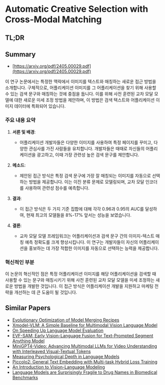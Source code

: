 # Automatic Creative Selection with Cross-Modal Matching
## TL;DR
## Summary
- [https://arxiv.org/pdf/2405.00029.pdf](https://arxiv.org/pdf/2405.00029.pdf)

이 연구 논문에서는 특정한 맥락에서 이미지를 텍스트와 매칭하는 새로운 접근 방법을 소개합니다. 구체적으로, 어플리케이션 이미지를 그 어플리케이션을 찾기 위해 사용할 수 있는 검색 문구와 매칭하는 것에 중점을 둡니다. 이를 위해 사전 훈련된 교차 모달 모델에 대한 새로운 미세 조정 방법을 제안하며, 이 방법은 검색 텍스트와 어플리케이션 이미지 데이터에 특화되어 있습니다.

### 주요 내용 요약

1. **서론 및 배경**:
   - 어플리케이션 개발자들은 다양한 이미지를 사용하여 특정 페이지를 꾸미고, 다양한 관심사를 가진 사람들을 유치합니다. 개발자들은 때때로 자신들의 어플리케이션을 광고하고, 이때 가장 관련성 높은 검색 문구를 제안합니다.

2. **메소드**:
   - 제안된 접근 방식은 특정 검색 문구에 가장 잘 매칭되는 이미지를 자동으로 선택하는 방법을 제공합니다. 이는 이진 분류 문제로 모델링되며, 교차 모달 인코더를 사용하여 관련성 점수를 예측합니다.

3. **결과**:
   - 이 접근 방식은 두 가지 기준 집합에 대해 각각 0.96과 0.95의 AUC를 달성하여, 현재 최고의 모델들을 8%-17% 앞서는 성능을 보였습니다.

4. **결론**:
   - 교차 모달 모델 프레임워크는 어플리케이션과 검색 문구 간의 이미지-텍스트 매칭 예측 정확도를 크게 향상시킵니다. 이 연구는 개발자들이 자신의 어플리케이션을 홍보하는 데 가장 적합한 이미지를 자동으로 선택하는 능력을 제공합니다.

### 혁신적인 부분
이 논문의 혁신적인 점은 특정 어플리케이션 이미지를 해당 어플리케이션을 검색할 때 사용할 수 있는 문구와 매칭시키기 위해 사전 훈련된 교차 모달 모델을 미세 조정하는 새로운 방법을 개발한 것입니다. 이 접근 방식은 어플리케이션 개발을 지원하고 마케팅 전략을 개선하는 데 큰 도움이 될 것입니다.

## Similar Papers
- [Evolutionary Optimization of Model Merging Recipes](2403.13187.md)
- [Xmodel-VLM: A Simple Baseline for Multimodal Vision Language Model](2405.09215.md)
- [On Speeding Up Language Model Evaluation](2407.06172.md)
- [EVF-SAM: Early Vision-Language Fusion for Text-Prompted Segment Anything Model](2406.20076.md)
- [MiniGPT4-Video: Advancing Multimodal LLMs for Video Understanding with Interleaved Visual-Textual Tokens](2404.03413.md)
- [Measuring Psychological Depth in Language Models](2406.12680.md)
- [Piccolo2: General Text Embedding with Multi-task Hybrid Loss Training](2405.06932.md)
- [An Introduction to Vision-Language Modeling](2405.17247.md)
- [Language Models are Surprisingly Fragile to Drug Names in Biomedical Benchmarks](2406.12066.md)

